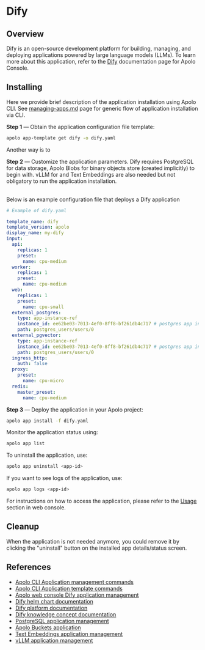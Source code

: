 # Dify

## Overview

Dify is an open-source development platform for building, managing, and deploying applications powered by large language models (LLMs). To learn more about this application, refer to the [Dify](../../../../apolo-console/apps/installable-apps/available-apps/dify.md) documentation page for Apolo Console.

## Installing

Here we provide brief description of the application installation using Apolo CLI. See [managing-apps.md](../managing-apps.md "mention") page for generic flow of application installation via CLI.

**Step 1** — Obtain the application configuration file template:

```bash
apolo app-template get dify -o dify.yaml
```

Another way is to&#x20;

**Step 2** — Customize the application parameters. Dify requires PostgreSQL for data storage, Apolo Blobs for binary objects store (created implicitly) to begin with. vLLM for and Text Embeddings are also needed but not obligatory to run the application installation.

\
Below is an example configuration file that deploys a Dify application

```yaml
# Example of dify.yaml

template_name: dify
template_version: apolo
display_name: my-dify
input:
  api:
    replicas: 1
    preset:
      name: cpu-medium
  worker:
    replicas: 1
    preset:
      name: cpu-medium
  web:
    replicas: 1
    preset:
      name: cpu-small
  external_postgres:
    type: app-instance-ref
    instance_id: ee62be03-7013-4ef0-8ff8-bf261db4c717 # postgres app instance ID
    path: postgres_users/users/0
  external_pgvector:
    type: app-instance-ref
    instance_id: ee62be03-7013-4ef0-8ff8-bf261db4c717 # postgres app instance ID
    path: postgres_users/users/0
  ingress_http:
    auth: false
  proxy:
    preset:
      name: cpu-micro
  redis:
    master_preset:
      name: cpu-medium

```

**Step 3** — Deploy the application in your Apolo project:

```bash
apolo app install -f dify.yaml
```

Monitor the application status using:

```bash
apolo app list
```

To uninstall the application, use:

```bash
apolo app uninstall <app-id>
```

If you want to see logs of the application, use:

```bash
apolo app logs <app-id>
```

For instructions on how to access the application, please refer to the [Usage](../../../../apolo-console/apps/installable-apps/available-apps/privategpt.md#usage) section in web console.

## Cleanup

When the application is not needed anymore, you could remove it by clicking the "uninstall" button on the installed app details/status screen.

## References

* [Apolo CLI Application management commands](https://app.gitbook.com/s/-MOkWy7dB5MDbkSII8iF/commands/app)
* [Apolo CLI Application template commands](https://app.gitbook.com/s/-MOkWy7dB5MDbkSII8iF/commands/app-template)
* [Apolo web console Dify application management](../../../../apolo-console/apps/installable-apps/available-apps/dify.md)
* [Dify helm chart documentation](https://github.com/neuro-inc/dify-helm)
* [Dify platform documentation](https://docs.dify.ai/)
* [Dify knowledge concept documentation](https://docs.dify.ai/en/guides/knowledge-base/readme)&#x20;
* [PostgreSQL application management](../../../../apolo-console/apps/installable-apps/available-apps/postgre-sql.md)
* [Apolo Buckets application](../../../../apolo-console/apps/pre-installed/buckets.md)
* [Text Embeddings application management](../../../../apolo-console/apps/installable-apps/available-apps/text-embeddings-inference.md)
* [vLLM application management](../../../../apolo-console/apps/installable-apps/available-apps/llm-inference/)
